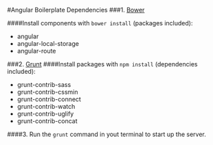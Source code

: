 #Angular Boilerplate Dependencies
###1. [Bower](http://bower.io/)

####Install components with `bower install` (packages included):
 - angular
 - angular-local-storage
 - angular-route


###2. [Grunt](http://gruntjs.com/)
####Install packages with `npm install` (dependencies included):
- grunt-contrib-sass
- grunt-contrib-cssmin
- grunt-contrib-connect
- grunt-contrib-watch
- grunt-contrib-uglify
- grunt-contrib-concat

####3. Run the `grunt` command in yout terminal to start up the server.
